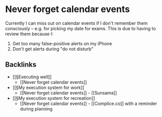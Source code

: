 # Never forget calendar events
Currently I can miss out on calendar events if I don't remember them consciously – e.g. for picking my date for exams. This is due to having to review them because I:
1. Get too many false-positive alerts on my iPhone
2. Don't get alerts during "do not disturb"

<!-- #p1 -->

## Backlinks
* [[§Executing well]]
	* [[Never forget calendar events]]
* [[§My execution system for work]]
	* [[Never forget calendar events]] - [[Sunsama]]
* [[§My execution system for recreation]]
	* [[Never forget calendar events]] - [[Complice.co]] with a reminder during planning

<!-- {BearID:2F995E22-6239-4BCC-B777-917F5B69A161-2669-00000DCE7B639723} -->
